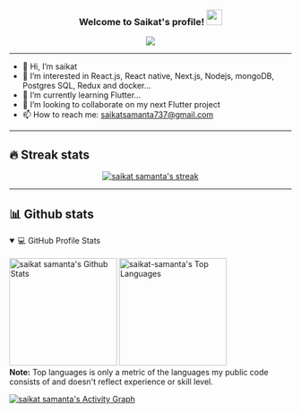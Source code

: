 <h3 align="center">
  Welcome to Saikat's profile!
  <img src="https://media.giphy.com/media/hvRJCLFzcasrR4ia7z/giphy.gif" width="28">
</h3>

<!-- Typing SVG by saikat-samanta - https://github.com/saikat-samanta/readme-typing-svg -->
<p align="center">
  <a href="https://github.com/DenverCoder1/readme-typing-svg"><img src="https://readme-typing-svg.herokuapp.com/?lines=Full-stack%20web%20and%20app%20developer;UI%2FUX%20Designer;2%2B%20years%20of%20web%20development%20experience&center=true&width=480&height=45"></a>
</p>

----
- 👋 Hi, I’m saikat
- 👀 I’m interested in React.js, React native, Next.js, Nodejs, mongoDB, Postgres SQL, Redux and docker...
- 🌱 I’m currently learning Flutter...
- 💞️ I’m looking to collaborate on my next Flutter project
- 📫 How to reach me: saikatsamanta737@gmail.com

<!---
saikat-samanta/saikat-samanta is a ✨ special ✨ repository because its `README.md` (this file) appears on your GitHub profile.
You can click the Preview link to take a look at your changes.
--->
----
## 🔥 Streak stats

<!-- GitHub Readme Streak Stats - https://github.com/saikat-samanta/github-readme-streak-stats -->
<p align="center">
  <a href="https://github.com/saikat-samanta/github-readme-streak-stats">
    <img title="🔥 Get streak stats for your profile at git.io/streak-stats" alt="saikat samanta's streak" src="https://github-readme-streak-stats.herokuapp.com/?user=saikat-samanta&theme=monokai-metallian&hide_border=true"/>
  </a>
</p>

----

## 📊 Github stats

<!-- https://github.com/anuraghazra/github-readme-stats -->
<details open> 
  <summary>💻 GitHub Profile Stats</summary>
  <br/>
    <a href="https://github.com/anuraghazra/github-readme-stats"><img alt="saikat samanta's Github Stats" src="https://denvercoder1-github-readme-stats.vercel.app/api?username=saikat-samanta&show_icons=true&count_private=true&theme=react&hide_border=true&bg_color=1F222E&title_color=F85D7F&icon_color=F8D866" height="192px"/></a>
  <a href="https://github.com/anuraghazra/github-readme-stats"><img alt="saikat-samanta's Top Languages" src="https://denvercoder1-github-readme-stats.vercel.app/api/top-langs/?username=saikat-samanta&count_private=true&langs_count=8&layout=compact&theme=react&hide_border=true&bg_color=1F222E&title_color=F85D7F&icon_color=F8D866" height="192px"/></a>
  <br/>
  <b>Note:</b> Top languages is only a metric of the languages my public code consists of and doesn't reflect experience or skill level.
</details>

<!-- https://github.com/ashutosh00710/github-readme-activity-graph -->
<a href="https://github.com/ashutosh00710/github-readme-activity-graph"><img alt="saikat samanta's Activity Graph" src="https://activity-graph.herokuapp.com/graph?username=saikat-samanta&bg_color=1F222E&color=F8D866&line=F85D7F&point=FFFFFF&hide_border=true" /></a>
